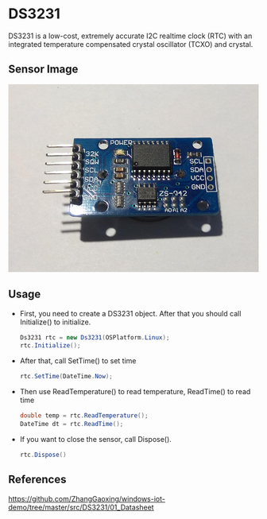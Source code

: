 # DS3231
DS3231 is a low-cost, extremely accurate I2C realtime clock (RTC) with an integrated temperature compensated crystal oscillator (TCXO) and crystal.

## Sensor Image
![](sensor.jpg)

## Usage
* First, you need to create a DS3231 object. After that you should call Initialize() to initialize.
    ```C#
    Ds3231 rtc = new Ds3231(OSPlatform.Linux);
    rtc.Initialize();
    ```

* After that, call SetTime() to set time
    ```C#
    rtc.SetTime(DateTime.Now);
    ```

* Then use ReadTemperature() to read temperature, ReadTime() to read time
    ```C#
    double temp = rtc.ReadTemperature();
    DateTime dt = rtc.ReadTime();
    ```

* If you want to close the sensor, call Dispose().
    ```C#
    rtc.Dispose()
    ```

## References
https://github.com/ZhangGaoxing/windows-iot-demo/tree/master/src/DS3231/01_Datasheet
